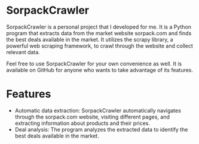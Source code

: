 # SorpackCrawler
SorpackCrawler is a personal project that I developed for me. It is a Python program that extracts data from the market website sorpack.com and finds the best deals available in the market. It utilizes the scrapy library, a powerful web scraping framework, to crawl through the website and collect relevant data.

Feel free to use SorpackCrawler for your own convenience as well. It is available on GitHub for anyone who wants to take advantage of its features.

# Features
* Automatic data extraction: SorpackCrawler automatically navigates through the sorpack.com website, visiting different pages, and extracting information about products and their prices.
* Deal analysis: The program analyzes the extracted data to identify the best deals available in the market.


